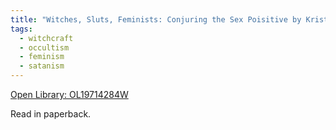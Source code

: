 ```yaml
---
title: "Witches, Sluts, Feminists: Conjuring the Sex Poisitive by Kristen J. Sollée"
tags:
  - witchcraft
  - occultism
  - feminism
  - satanism
---
```

[Open Library: OL19714284W](https://openlibrary.org/works/OL19714284W/Witches_sluts_feminists)

Read in paperback.